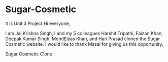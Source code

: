 # Sugar-Cosmetic
It is Unit 3 Project
Hi everyone,

I am Jai Krishna Singh, I and my 5 colleagues Harshit Tripathi, Faizan Khan, Deepak Kumar Singh, MohdElyas Khan, and Hari Prasad cloned the Sugar Cosmetic website. I would like to thank Masai for giving us this opportunity.

Sugar Cosmetic Clone
  <div>
    <img align="center" alt="Coding" heigh="50" width="50%" src="https://cdn.dribbble.com/users/1162077/screenshots/3848914/programmer.gif" style="max-width: 100%>
</div>
We started our project on 03 April 2022 and divided our work. Every one of us was very excited to make our project at Masai. I got my part where I have to create the homepage. First, when I started writing code I was like very comfortable as Swanand Kadam sir taught so many things in a very easy way that helped a lot during the “Construct Week”.

I started by building the homepage and I tried to make it very close to the original website I used HTML, CSS, JavaScript, and JQuery for giving scrolling effects just like the original website, it was working very fine and my teammate also liked it.

Talking about the login/signup and “add to cart” page it was created by Harshit, he designed the functionality and look of the page with very perfection, he did an amazing job by using some of the advanced technology like “debounce”, “setInterval” and many more which were really good.

He used some of the creative things like giving discounts by just entering “INDIAN” at the apply coupon part and also debounce functionality on the payment page to give a great user experience.

Now coming to the navbar, it was created by Deepak. He used his talent and skill with very perfection. He used some of the best things like import and export which we learned recently in the 3rd unit. The navbar in which he gave options for various pages and the search bar was also working well.

Faizan and Elyas both created and designed various product pages for which they both used new ES-6 technologies and syntax and they also provided features to add to the cart. Their efforts made the flow of the website seamless and attention-grabbing.


Now talking about the last member of our team Hari, he was very disciplined, punctual, and hard working throughout our “construct week”. He was the first who created a “ WhatsApp” group and gathered all of us and he was the first person to complete his given task on time. He created the Blog page for our website for which he used an amalgamation of all the things I discussed above.


So this was the journey that we all will remember and definitely I am hoping to work with all of these guys again in the future.
